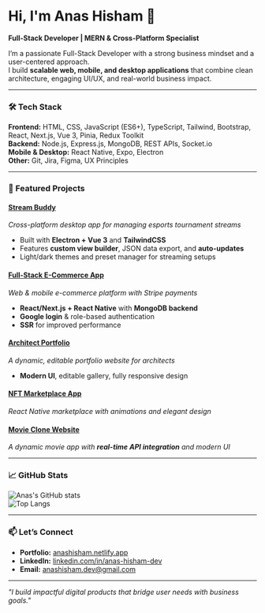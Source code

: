 # Hi, I'm Anas Hisham 👋  
**Full-Stack Developer | MERN & Cross-Platform Specialist**

I’m a passionate Full-Stack Developer with a strong business mindset and a user-centered approach.  
I build **scalable web, mobile, and desktop applications** that combine clean architecture, engaging UI/UX, and real-world business impact.

---

### 🛠️ Tech Stack
**Frontend:** HTML, CSS, JavaScript (ES6+), TypeScript, Tailwind, Bootstrap, React, Next.js, Vue 3, Pinia, Redux Toolkit  
**Backend:** Node.js, Express.js, MongoDB, REST APIs, Socket.io  
**Mobile & Desktop:** React Native, Expo, Electron  
**Other:** Git, Jira, Figma, UX Principles  

---

### 🚀 Featured Projects

#### [Stream Buddy](https://github.com/Anas-hisham/Stream-Buddy)  
*Cross-platform desktop app for managing esports tournament streams*  
- Built with **Electron + Vue 3** and **TailwindCSS**  
- Features **custom view builder**, JSON data export, and **auto-updates**  
- Light/dark themes and preset manager for streaming setups  

#### [Full-Stack E-Commerce App](https://github.com/Anas-hisham/Full-Stack)  
*Web & mobile e-commerce platform with Stripe payments*  
- **React/Next.js + React Native** with **MongoDB backend**  
- **Google login** & role-based authentication  
- **SSR** for improved performance  

#### [Architect Portfolio](https://github.com/Anas-hisham/Crystal-Power-Investment)  
*A dynamic, editable portfolio website for architects*  
- **Modern UI**, editable gallery, fully responsive design  

#### [NFT Marketplace App](https://github.com/Anas-hisham/NFT_MarketPlace)  
*React Native marketplace with animations and elegant design*  

#### [Movie Clone Website](https://anas-hisham-movie.netlify.app/)  
*A dynamic movie app with **real-time API integration** and modern UI*  

---

### 📈 GitHub Stats
![Anas's GitHub stats](https://github-readme-stats.vercel.app/api?username=Anas-hisham&show_icons=true&theme=radical)  
![Top Langs](https://github-readme-stats.vercel.app/api/top-langs/?username=Anas-hisham&layout=compact&theme=radical)

---

### 📫 Let’s Connect  
- **Portfolio:** [anashisham.netlify.app](https://anashisham.netlify.app/)  
- **LinkedIn:** [linkedin.com/in/anas-hisham-dev](https://www.linkedin.com/in/anas-hisham-dev)  
- **Email:** anashisham.dev@gmail.com  

---

*"I build impactful digital products that bridge user needs with business goals."*
